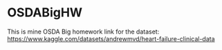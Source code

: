 # OSDABigHW
This is mine OSDA Big homework
link for the dataset: https://www.kaggle.com/datasets/andrewmvd/heart-failure-clinical-data
